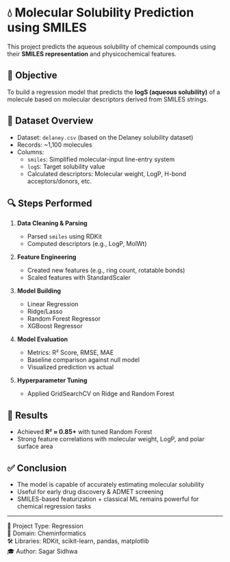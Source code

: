 # 💧 Molecular Solubility Prediction using SMILES

This project predicts the aqueous solubility of chemical compounds using their **SMILES representation** and physicochemical features.

## 📌 Objective
To build a regression model that predicts the **logS (aqueous solubility)** of a molecule based on molecular descriptors derived from SMILES strings.

## 🧠 Dataset Overview
- Dataset: `delaney.csv` (based on the Delaney solubility dataset)
- Records: ~1,100 molecules
- Columns: 
  - `smiles`: Simplified molecular-input line-entry system
  - `logS`: Target solubility value
  - Calculated descriptors: Molecular weight, LogP, H-bond acceptors/donors, etc.

## 🔍 Steps Performed
1. **Data Cleaning & Parsing**
   - Parsed `smiles` using RDKit
   - Computed descriptors (e.g., LogP, MolWt)

2. **Feature Engineering**
   - Created new features (e.g., ring count, rotatable bonds)
   - Scaled features with StandardScaler

3. **Model Building**
   - Linear Regression
   - Ridge/Lasso
   - Random Forest Regressor
   - XGBoost Regressor

4. **Model Evaluation**
   - Metrics: R² Score, RMSE, MAE
   - Baseline comparison against null model
   - Visualized prediction vs actual

5. **Hyperparameter Tuning**
   - Applied GridSearchCV on Ridge and Random Forest

## 🧪 Results
- Achieved **R² ≈ 0.85+** with tuned Random Forest
- Strong feature correlations with molecular weight, LogP, and polar surface area

## ✅ Conclusion
- The model is capable of accurately estimating molecular solubility
- Useful for early drug discovery & ADMET screening
- SMILES-based featurization + classical ML remains powerful for chemical regression tasks

---

📁 Project Type: Regression  
🧪 Domain: Cheminformatics  
🛠 Libraries: RDKit, scikit-learn, pandas, matplotlib  
🎓 Author: Sagar Sidhwa
